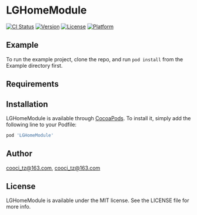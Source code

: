 # LGHomeModule

[![CI Status](https://img.shields.io/travis/cooci_tz@163.com/LGHomeModule.svg?style=flat)](https://travis-ci.org/cooci_tz@163.com/LGHomeModule)
[![Version](https://img.shields.io/cocoapods/v/LGHomeModule.svg?style=flat)](https://cocoapods.org/pods/LGHomeModule)
[![License](https://img.shields.io/cocoapods/l/LGHomeModule.svg?style=flat)](https://cocoapods.org/pods/LGHomeModule)
[![Platform](https://img.shields.io/cocoapods/p/LGHomeModule.svg?style=flat)](https://cocoapods.org/pods/LGHomeModule)

## Example

To run the example project, clone the repo, and run `pod install` from the Example directory first.

## Requirements

## Installation

LGHomeModule is available through [CocoaPods](https://cocoapods.org). To install
it, simply add the following line to your Podfile:

```ruby
pod 'LGHomeModule'
```

## Author

cooci_tz@163.com, cooci_tz@163.com

## License

LGHomeModule is available under the MIT license. See the LICENSE file for more info.
